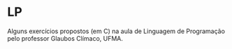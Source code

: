 # LP
Alguns exercícios propostos (em C) na aula de Linguagem de Programação pelo professor Glaubos Clímaco, UFMA.
